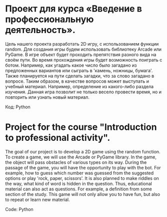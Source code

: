# Проект для курса «Введение в профессиональную деятельность».

Цель нашего проекта разработать 2D игру, c использованием функции random. Для создания игры будем использовать библиотеку Arcade или PyGame. В игре объект будет проходить препятствия разного вида на своём пути. Во время прохождения игры будет возможность поиграть с ботом. Например, как угадать какое число было загадано из предложенных вариантов или сыграть в 'камень, ножницы, бумага'. Также планируется на пути сделать загадки, что за слово загадано в вопросе. Таким образом, в качестве вопросов может выступать и учебный материал. Например, определение из какого-либо раздела изучения. Данная игра позволит не только весело провести время, но и повторить или узнать новый материал.

Код: Python

# Project for the course "Introduction to professional activity".

The goal of our project is to develop a 2D game using the random function. To create a game, we will use the Arcade or PyGame library. In the game, the object will pass obstacles of various types on its way. During the passage of the game, you will have the opportunity to play with the bot. For example, how to guess which number was guessed from the suggested options or play 'rock, paper, scissors'. It is also planned to make riddles on the way, what kind of word is hidden in the question. Thus, educational material can also act as questions. For example, a definition from some section of the study. This game will not only allow you to have fun, but also to repeat or learn new material.

Code: Python
